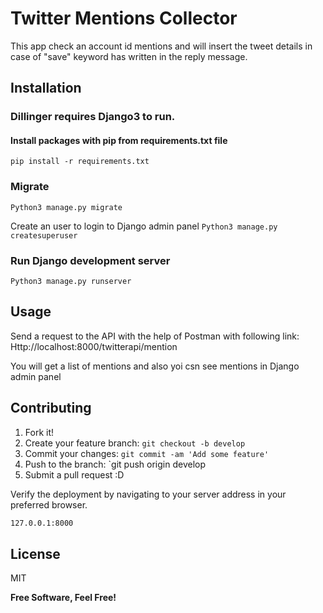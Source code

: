 # Twitter Mentions Collector

This app check an account id mentions and will insert the tweet details in case of "save" keyword has written in the reply message.

## Installation
### Dillinger requires Django3 to run.
#### Install packages with pip from requirements.txt file
`pip install -r requirements.txt`

### Migrate 
`Python3 manage.py migrate` 

Create an user to login to Django admin panel
`Python3 manage.py createsuperuser`

### Run Django development server
`Python3 manage.py runserver`


## Usage

Send a request to the API with the help of Postman with following link:
Http://localhost:8000/twitterapi/mention

You will get a list of mentions and also yoi csn see mentions in Django admin panel

## Contributing

1. Fork it!
2. Create your feature branch: `git checkout -b develop`
3. Commit your changes: `git commit -am 'Add some feature'`
4. Push to the branch: `git push origin develop
5. Submit a pull request :D

Verify the deployment by navigating to your server address in
your preferred browser.

```sh
127.0.0.1:8000
```

## License

MIT

**Free Software, Feel Free!**